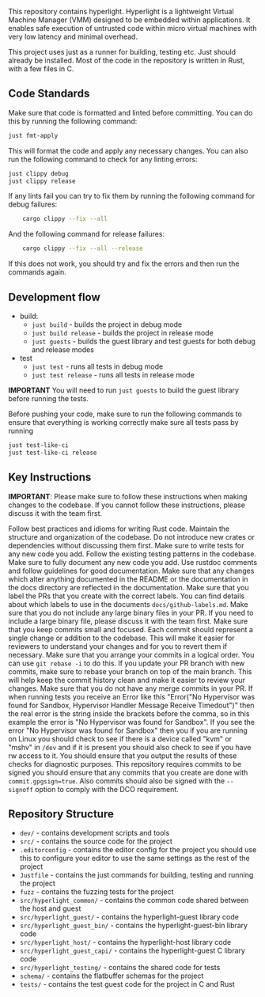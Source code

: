 This repository contains hyperlight. Hyperlight is a lightweight Virtual Machine Manager (VMM) designed to be embedded within applications.
It enables safe execution of untrusted code within micro virtual machines with very low latency and minimal overhead.

This project uses just as a runner for building, testing etc. Just should already be installed. Most of the code in the repository is written in Rust, with a few files in C.

## Code Standards

Make sure that code is formatted and linted before committing. You can do this by running the following command:

```bash
just fmt-apply
```
This will format the code and apply any necessary changes. You can also run the following command to check for any linting errors:

```bash
just clippy debug
just clippy release
```

If any lints fail you can try to fix them by running the following command for debug failures:

```bash
    cargo clippy --fix --all
```
And the following command for release failures:

```bash
    cargo clippy --fix --all --release
```

If this does not work, you should try and fix the errors and then run the commands again.

## Development flow

- build:
    - `just build` - builds the project in debug mode
    - `just build release` - builds the project in release mode
    - `just guests` - builds the guest library and test guests for both debug and release modes
- test
    - `just test` - runs all tests in debug mode
    - `just test release` - runs all tests in release mode

**IMPORTANT** You will need to run `just guests` to build the guest library before running the tests.

Before pushing your code, make sure to run the following commands to ensure that everything is working correctly make sure all tests pass by running
```bash
just test-like-ci
just test-like-ci release
```

## Key Instructions

**IMPORTANT**: Please make sure to follow these instructions when making changes to the codebase. If you cannot follow these instructions, please discuss it with the team first.

Follow best practices and idioms for writing Rust code.
Maintain the structure and organization of the codebase. Do not introduce new crates or dependencies without discussing them first.
Make sure to write tests for any new code you add. Follow the existing testing patterns in the codebase.
Make sure to fully document any new code you add. Use rustdoc comments and follow guidelines for good documentation.
Make sure that any changes which alter anything documented in the README or the documentation in the docs directory are reflected in the documentation.
Make sure that you label the PRs that you create with the correct labels. You can find details about which labels to use in the documents `docs/github-labels.md`.
Make sure that you do not include any large binary files in your PR. If you need to include a large binary file, please discuss it with the team first.
Make sure that you keep commits small and focused. Each commit should represent a single change or addition to the codebase. This will make it easier for reviewers to understand your changes and for you to revert them if necessary.
Make sure that you arrange your commits in a logical order. You can use `git rebase -i` to do this.
If you update your PR branch with new commits, make sure to rebase your branch on top of the main branch. This will help keep the commit history clean and make it easier to review your changes.
Make sure that you do not have any merge commits in your PR.
If when running tests you receive an Error like this "Error("No Hypervisor was found for Sandbox, Hypervisor Handler Message Receive Timedout")" then the real error is the string inside the brackets before the comma, so in this example
the error is "No Hypervisor was found for Sandbox".
If you see the error "No Hypervisor was found for Sandbox" then you if you are running on Linux you should check to see if there is a device called "kvm" or "mshv" in `/dev` and if it is present you should also check to see if you have rw access to it. You should ensure that you output the results of these checks for diagnostic purposes. 
This repository requires commits to be signed you should ensure that any commits that you create are done with `commit.gpgsign=true`. Also commits should also be signed with the `--signoff` option to comply with the DCO requirement.

## Repository Structure
- `dev/` - contains development scripts and tools
- `src/` - contains the source code for the project
- `.editorconfig` - contains the editor config for the project you should use this to configure your editor to use the same settings as the rest of the project
- `Justfile` - contains the just commands for building, testing and running the project
- `fuzz` - contains the fuzzing tests for the project
- `src/hyperlight_common/` - contains the common code shared between the host and guest
- `src/hyperlight_guest/` - contains the hyperlight-guest library code
- `src/hyperlight_guest_bin/` - contains the hyperlight-guest-bin library code
- `src/hyperlight_host/` - contains the hyperlight-host library code
- `src/hyperlight_guest_capi/` - contains the hyperlight-guest C library code
- `src/hyperlight_testing/` - contains the shared code for tests
- `schema/` - contains the flatbuffer schemas for the project
- `tests/` - contains the test guest code for the project in C and Rust
